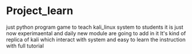 # Project_learn
just python program game to teach kali_linux system to students
it is just now experimaental and daily new module are going to add in it 
It's kind of replica of kali which interact with system and easy to learn the instruction with full tutorial

